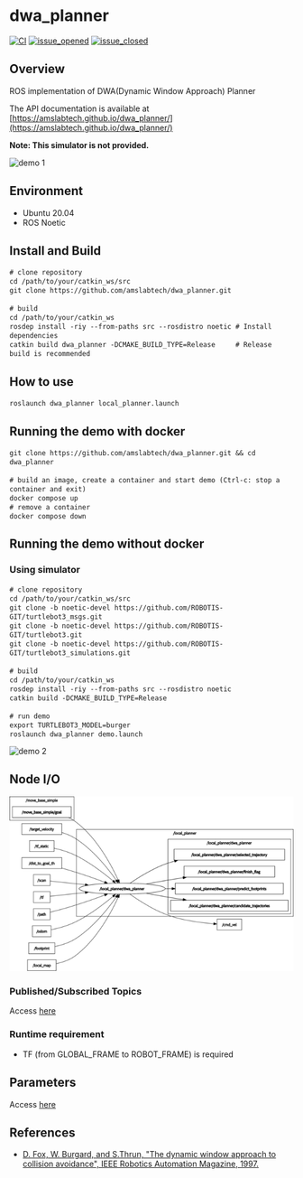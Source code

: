 # dwa_planner

[![CI](https://github.com/amslabtech/dwa_planner/workflows/CI/badge.svg)](https://github.com/amslabtech/dwa_planner/actions)
[![issue_opened](https://img.shields.io/github/issues/amslabtech/dwa_planner.svg)](https://github.com/amslabtech/dwa_planner/issues?q=is%3Aopen+is%3Aissue)
[![issue_closed](https://img.shields.io/github/issues-closed/amslabtech/dwa_planner.svg)](https://github.com/amslabtech/dwa_planner/issues?q=is%3Aissue+is%3Aclosed)

## Overview
ROS implementation of DWA(Dynamic Window Approach) Planner

The API documentation is available at [https://amslabtech.github.io/dwa_planner/](https://amslabtech.github.io/dwa_planner/)

**Note: This simulator is not provided.**

![demo 1](docs/images/dwa_planner_demo_1.gif)

## Environment
- Ubuntu 20.04
- ROS Noetic

## Install and Build
```
# clone repository
cd /path/to/your/catkin_ws/src
git clone https://github.com/amslabtech/dwa_planner.git

# build
cd /path/to/your/catkin_ws
rosdep install -riy --from-paths src --rosdistro noetic # Install dependencies
catkin build dwa_planner -DCMAKE_BUILD_TYPE=Release     # Release build is recommended
```

## How to use
```
roslaunch dwa_planner local_planner.launch
```

## Running the demo with docker
```
git clone https://github.com/amslabtech/dwa_planner.git && cd dwa_planner

# build an image, create a container and start demo (Ctrl-c: stop a container and exit)
docker compose up
# remove a container
docker compose down
```

## Running the demo without docker
### Using simulator
```
# clone repository
cd /path/to/your/catkin_ws/src
git clone -b noetic-devel https://github.com/ROBOTIS-GIT/turtlebot3_msgs.git
git clone -b noetic-devel https://github.com/ROBOTIS-GIT/turtlebot3.git
git clone -b noetic-devel https://github.com/ROBOTIS-GIT/turtlebot3_simulations.git

# build
cd /path/to/your/catkin_ws
rosdep install -riy --from-paths src --rosdistro noetic
catkin build -DCMAKE_BUILD_TYPE=Release

# run demo
export TURTLEBOT3_MODEL=burger
roslaunch dwa_planner demo.launch
```
![demo 2](docs/images/dwa_planner_demo_2.gif)

## Node I/O
![Node I/O](docs/images/dwa_planner_io.png)

### Published/Subscribed Topics
Access [here](docs/Topics.md)

### Runtime requirement
- TF (from GLOBAL_FRAME to ROBOT_FRAME) is required

## Parameters
Access [here](docs/Parameters.md)

## References
- [D. Fox,  W. Burgard, and S.Thrun, "The dynamic window approach to collision avoidance", IEEE Robotics Automation Magazine, 1997.](https://ieeexplore.ieee.org/abstract/document/580977)
